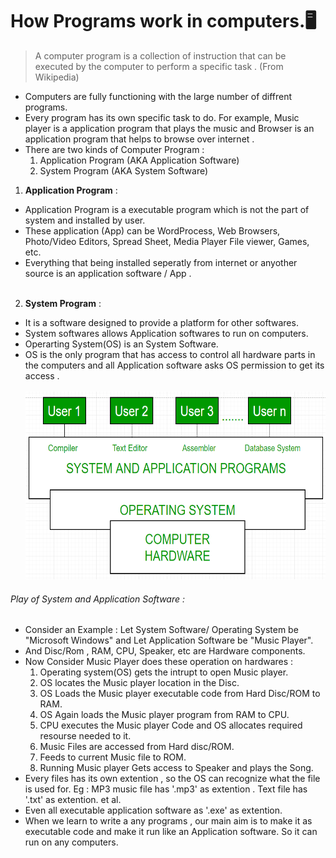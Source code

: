 # How Programs work in computers.:desktop_computer:
> A computer program is a collection of instruction that can be executed by the computer to perform a specific task . (From Wikipedia)<br/>
* Computers are fully functioning with the large number of diffrent programs.<br/>
* Every program has its own specific task to do. For example, Music player is a application program that plays the music and Browser is an application program that helps to browse over internet . 
* There are two kinds of Computer Program : 
  1. Application Program (AKA Application Software)
  1. System Program (AKA System Software)<br/>
  
1. **Application Program** : <br/>
 * Application Program is a executable program which is not the part of system and installed by user. <br/>
 * These application (App) can be WordProcess, Web Browsers, Photo/Video Editors, Spread Sheet, Media Player File viewer, Games, etc. <br/>
 * Everything that being installed seperatly from internet or anyother source is an application software / App .<br/><br/>
2. **System Program** : <br/>
 * It is a software designed to provide a platform for other softwares. <br/>
 * System softwares allows Application softwares to run on computers. <br/>
 * Operarting System(OS) is an System Software. <br/>
 * OS is the only program that has access to control all hardware parts in the computers and all Application software asks OS permission to get its access . <br/><br/>
<img src="https://github.com/prashanthprabhu24/LearnPython/raw/main/Dust/file2_5.jpg" width="700" height="300"> <br/>
###### Play of System and Application Software : <br/>
* Consider an Example : Let System Software/ Operating System be "Microsoft Windows" and Let Application Software be "Music Player".<br/>
* And Disc/Rom , RAM, CPU, Speaker, etc are Hardware components.<br/>
* Now Consider Music Player does these operation on hardwares : <br/>
  1. Operating system(OS) gets the intrupt to open Music player.
  1. OS locates the Music player location in the Disc.
  1. OS Loads the Music player executable code from Hard Disc/ROM to RAM.
  1. OS Again loads the Music player program from RAM to CPU.
  1. CPU executes the Music player Code and OS allocates required resourse needed to it.
  1. Music Files are accessed from Hard disc/ROM.
  1. Feeds to current Music file to ROM.
  1. Running Music player Gets access to Speaker and plays the Song.
* Every files has its own extention , so the OS can recognize what the file is used for. Eg : MP3 music file has '.mp3' as extention . Text file has '.txt' as extention. et al.
* Even all executable application software as '.exe' as extention. 
* When we learn to write a any programs , our main aim is to make it as executable code and make it run like an Application software. So it can run on any computers. 

  
